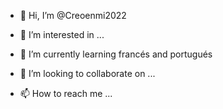 - 👋 Hi, I’m @Creoenmi2022
- 👀 I’m interested in ...
- 🌱 I’m currently learning francés and portugués

- 💞️ I’m looking to collaborate on ...
- 📫 How to reach me ...

<!---
Creoenmi2022/Creoenmi2022 is a ✨ special ✨ repository because its `README.md` (this file) appears on your GitHub profile.
You can click the Preview link to take a look at your changes.
--->
